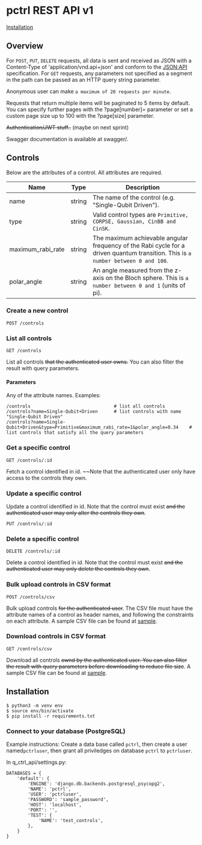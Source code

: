 # pctrl REST API v1

[Installation](#Install)

## Overview

For `POST`, `PUT`, `DELETE` requests, all data is sent and received as JSON with a Content-Type of 'application/vnd.api+json' and conform to the [JSON:API](https://jsonapi.org/) specification. For `GET` requests, any parameters not specified as a segment in the path can be passed as an HTTP query string parameter.

Anonymous user can make `a maximum of 20 requests per minute`.

Requests that return multiple items will be paginated to 5 items by default. You can specify further pages with the ?page[number]= parameter or set a custom page size up to 100 with the ?page[size] parameter.

~~Authentication/JWT stuff..~~ (maybe on next sprint)

Swagger documentation is available at swagger/.

## Controls
Below are the attributes of a control. All attributes are required.

| Name              | Type   | Description |
|-------------------|--------|-------------|
| name              | string | The name of the control (e.g. "Single-Qubit Driven"). |
| type              | string | Valid control types are `Primitive, CORPSE, Gaussian, CinBB and CinSK`. |
| maximum_rabi_rate | string | The maximum achievable angular frequency of the Rabi cycle for a driven quantum transition. This is `a number between 0 and 100`. |
| polar_angle       | string | An angle measured from the z-axis on the Bloch sphere. This is `a number between 0 and 1` (units of pi). | 

### Create a new control
```
POST /controls
```

### List all controls
```
GET /controls
```
List all controls ~~that the authenticated user owns.~~ You can also filter the result with query parameters.
#### Parameters
Any of the attribute names. Examples:
```
/controls                               # list all controls
/controls?name=Single-Qubit+Driven      # list controls with name "Single-Qubit Driven"
/controls?name=Single-Qubit+Driven&type=Primitive&maximum_rabi_rate=1&polar_angle=0.34    # list controls that satisfy all the query parameters
```

### Get a specific control
```
GET /controls/:id
```
Fetch a control identified in id. ~~Note that the authenticated user only have access to the controls they own.

### Update a specific control
Update a control identified in id. Note that the control must exist ~~and the authenticated user may only alter the controls they own~~.
```
PUT /controls/:id
```

### Delete a specific control
```
DELETE /controls/:id
```
Delete a control identified in id. Note that the control must exist ~~and the authenticated user may only delete the controls they own~~.

### Bulk upload controls in CSV format
```
POST /controls/csv
```
Bulk upload controls ~~for the authenticated user~~. The CSV file must have the attribute names of a control as header names, and following the constraints on each attribute. A sample CSV file can be found at [sample](https://github.com/qctrl/back-end-challenge/blob/master/assets/controls.csv).

### Download controls in CSV format
```
GET /controls/csv
```
Download all controls ~~ownd by the authenticated user. You can also filter the result with query parameters before downloading to reduce file size~~. A sample CSV file can be found at [sample](https://github.com/qctrl/back-end-challenge/blob/master/assets/controls.csv).

## Installation
```
$ python3 -m venv env
$ source env/bin/activate
$ pip install -r requirements.txt
```

### Connect to your database (PostgreSQL)
Example instructions:
Create a data base called `pctrl`, then create a user named`pctrluser`, then grant all priviledges on database `pctrl` to `pctrluser`.

In q_ctrl_api/settings.py:
```
DATABASES = {
    'default': {
        'ENGINE': 'django.db.backends.postgresql_psycopg2',
        'NAME': 'pctrl',
        'USER': 'pctrluser',
        'PASSWORD': 'sample_password',
        'HOST': 'localhost',
        'PORT': '',
        'TEST': {
            'NAME': 'test_controls',
        },
    }
}
```
